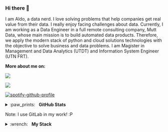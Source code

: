 ### Hi there 👋
I am Aldo, a data nerd. I love solving problems that help companies get real value from their data. I really enjoy facing challenges about data.
Currently, I am working as a Data Engineer in a full remote consulting company, Mutt Data, whose main mission is to build automated data products. Therefore, we apply the modern stack of python and cloud solutions technologies with the objective to solve business and data problems.
I am Magister in Management and Data Analytics (UTDT) and Information System Engineer (UTN FRT).

**More about me on:**

[<img src="https://img.shields.io/badge/linkedin-%230077B5.svg?&style=for-the-badge&logo=linkedin&logoColor=white"/>](https://www.linkedin.com/in/aldo-escobar-810a0598/)
<!-- [<img src="https://img.shields.io/badge/my_blog-%2312100E.svg?&style=for-the-badge&logo=medium&logoColor=white"/>](https://florianwilhelm.info/) -->
[<img src="https://img.shields.io/badge/twitter-%231DA1F2.svg?&style=for-the-badge&logo=twitter&logoColor=white"/>](https://twitter.com/AldoEscobarLVP)


[![spotify-github-profile](https://spotify-github-profile.vercel.app/api/view?uid=11100099447&cover_image=true&theme=default)](https://github.com/kittinan/spotify-github-profile)


<details>
  <summary>:paw_prints:&nbsp;&nbsp;&nbsp;<b>GitHub Stats</b></summary>
  <br/>
  <p align='center'>
    <a href="#"><img src="https://github-readme-stats.vercel.app/api?username=aoelvp94&show_icons=true&count_private=true&theme=dark" width="355"></a><br/>
    <a href="#"><img src="https://github-readme-stats.vercel.app/api/top-langs/?username=aoelvp94&layout=compact&theme=dark&hide=jupyter%20notebook" width="350"></a>
   </p>  
</details>


Note: I use GitLab in my work! :P

<details>
	<summary>:wrench:&nbsp;&nbsp;&nbsp;<b>My Stack</b></summary>
	<br/>
 
![Python](https://img.shields.io/badge/-Python-05122A?style=flat&logo=python)&nbsp;
![Scala](https://img.shields.io/badge/-Scala-05122A?style=flat&logo=scala)&nbsp;
![SQL](https://img.shields.io/badge/-SQL-05122A?style=flat&logo=sql)&nbsp;
![Bash](https://img.shields.io/badge/-BASH-05122A?style=flat&logo=gnu-bash)&nbsp;
![Git](https://img.shields.io/badge/-GIT-05122A?style=flat&logo=git)&nbsp;
![PostgreSQL](https://img.shields.io/badge/PostgreSQL-05122A?style=flat&logo=postgresql)&nbsp;
![Impala](https://img.shields.io/badge/impala-05122A?style=flat&logo=cloudera-impala)&nbsp;
![pandas](https://img.shields.io/badge/-pandas-05122A?style=flat&logo=pandas)&nbsp;
![Scikit-Learn](https://img.shields.io/badge/-Scikit--Learn-05122A?style=flat&logo=scikit-learn&logoColor=F7931E)&nbsp;
![Spark](https://img.shields.io/badge/-Apache_Spark-05122A?style=flat&logo=apache-spark)&nbsp;
![Docker](https://img.shields.io/badge/-Docker-05122A?style=flat&logo=docker)&nbsp;
![Docker Compose](https://img.shields.io/badge/-Docker_Compose-05122A?style=flat&logo=docker-compose)&nbsp;
![Airflow](https://img.shields.io/badge/-Apache_Airflow-05122A?style=flat&logo=apache-airflow)&nbsp;
![MLflow](https://img.shields.io/badge/-MLflow-05122A?style=flat&logo=mlflow)&nbsp;
![AWS](https://img.shields.io/badge/-AWS-05122A?style=flat&logo=Amazon-AWS)&nbsp;
![Azure](https://img.shields.io/badge/-Azure-05122A?style=flat&logo=microsoft-azure)&nbsp;
![GIS](https://img.shields.io/badge/-GIS-05122A?style=flat&logo=gis)&nbsp;
![Superset](https://img.shields.io/badge/-Apache_Superset-05122A?style=flat&logo=apache-superset)&nbsp;
![Dash](https://img.shields.io/badge/Dash-05122A?style=flat&logo=Dash)&nbsp;
![Streamlit](https://img.shields.io/badge/Streamlit-05122A?style=flat&logo=Streamlit)&nbsp;
![GitHub Actions](https://img.shields.io/badge/Github_Actions-05122A?style=flat&logo=GitHub-Actions)&nbsp;
</details>

<!--
**aoelvp94/aoelvp94** is a ✨ _special_ ✨ repository because its `README.md` (this file) appears on your GitHub profile.

Here are some ideas to get you started:

- 🔭 I’m currently working on ...
- 🌱 I’m currently learning ...
- 👯 I’m looking to collaborate on ...
- 🤔 I’m looking for help with ...
- 💬 Ask me about ...
- 📫 How to reach me: ...
- 😄 Pronouns: ...
- ⚡ Fun fact: ...
-->
